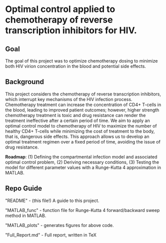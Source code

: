 # Optimal control applied to chemotherapy of reverse transcription inhibitors for HIV.

## Goal
The goal of this project was to optimize chemotherapy dosing to minimize both HIV virion concentration in the blood and potential side effects.

## Background
This project considers the chemotherapy of reverse transcription inhibitors, which interrupt key mechanisms of the HIV infection process. Chemotherapy treatment can increase the concentration of CD4+ T-cells in the blood, leading to improved patient outcomes; however, higher strength chemotherapy treatment is toxic and drug resistance can render the treatment ineffective after a certain period of time. We aim to apply an optimal control model to chemotherapy of HIV to maximize the number of healthy CD4+ T-cells while minimizing the cost of treatment to the body, that is, dangerous side effects. This approach allows us to develop an optimal treatment regimen over a fixed period of time, avoiding the issue of drug resistance. 

**Roadmap**: (1) Defining the compartmental infection model and associated optimal control problem, (2) Deriving necessary conditions, (3) Testing the model for different parameter values with a Runge-Kutta 4 approximation in MATLAB.

## Repo Guide
"README" - (this file!) A guide to this project.

"MATLAB_func" - function file for Runge-Kutta 4 forward/backward sweep method in MATLAB.

"MATLAB_plots" - generates figures for above code.

"Full_Report.md" - Full report, written in TeX
